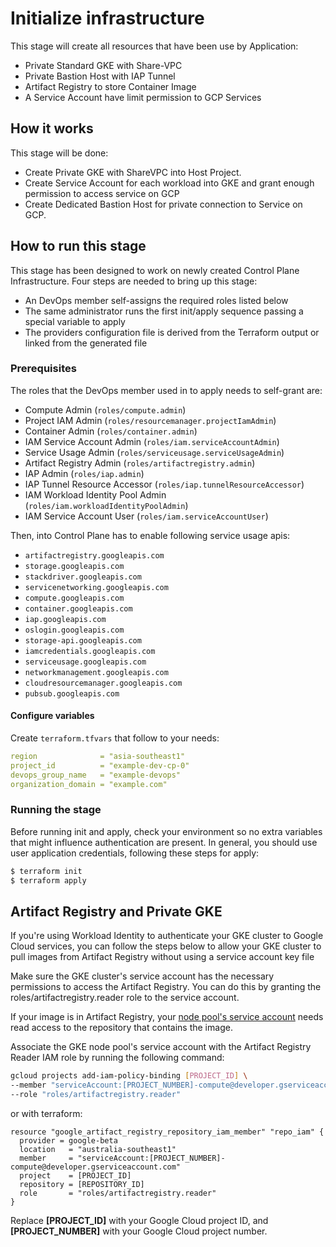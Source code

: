 # Initialize infrastructure

This stage will create all resources that have been use by Application:

* Private Standard GKE with Share-VPC
* Private Bastion Host with IAP Tunnel
* Artifact Registry to store Container Image
* A Service Account have limit permission to GCP Services

## How it works

This stage will be done:

* Create Private GKE with ShareVPC into Host Project.
* Create Service Account for each workload into GKE and grant enough permission to access service on GCP
* Create Dedicated Bastion Host for private connection to Service on GCP.
## How to run this stage

This stage has been designed to work on newly created Control Plane Infrastructure. Four steps are needed to bring up
this stage:

* An DevOps member self-assigns the required roles listed below
* The same administrator runs the first init/apply sequence passing a special variable to apply
* The providers configuration file is derived from the Terraform output or linked from the generated file

### Prerequisites

The roles that the DevOps member used in to apply needs to self-grant are:

* Compute Admin (```roles/compute.admin```)
* Project IAM Admin (```roles/resourcemanager.projectIamAdmin```)
* Container Admin (```roles/container.admin```)
* IAM Service Account Admin (```roles/iam.serviceAccountAdmin```)
* Service Usage Admin (```roles/serviceusage.serviceUsageAdmin```)
* Artifact Registry Admin (```roles/artifactregistry.admin```)
* IAP Admin (```roles/iap.admin```)
* IAP Tunnel Resource Accessor (```roles/iap.tunnelResourceAccessor```)
* IAM Workload Identity Pool Admin (```roles/iam.workloadIdentityPoolAdmin```)
* IAM Service Account User (```roles/iam.serviceAccountUser```)

Then, into Control Plane has to enable following service usage apis:
- ```artifactregistry.googleapis.com```
- ```storage.googleapis.com```
- ```stackdriver.googleapis.com```
- ```servicenetworking.googleapis.com```
- ```compute.googleapis.com```
- ```container.googleapis.com```
- ```iap.googleapis.com```
- ```oslogin.googleapis.com```
- ```storage-api.googleapis.com```
- ```iamcredentials.googleapis.com```
- ```serviceusage.googleapis.com```
- ```networkmanagement.googleapis.com```
- ```cloudresourcemanager.googleapis.com```
- ```pubsub.googleapis.com```
#### Configure variables

Create ```terraform.tfvars``` that follow to your needs:

```yaml
region              = "asia-southeast1"
project_id          = "example-dev-cp-0"
devops_group_name   = "example-devops"
organization_domain = "example.com"
```

### Running the stage

Before running init and apply, check your environment so no extra variables that might influence authentication are
present. In general, you should use user application credentials, following these steps for apply:

```bash
$ terraform init
$ terraform apply
```
## Artifact Registry and Private GKE
If you're using Workload Identity to authenticate your GKE cluster to Google Cloud services, you can follow the steps below to allow your GKE cluster to pull images from Artifact Registry without using a service account key file

Make sure the GKE cluster's service account has the necessary permissions to access the Artifact Registry. You can do this by granting the roles/artifactregistry.reader role to the service account.

If your image is in Artifact Registry, your [node pool's service account](https://cloud.google.com/artifact-registry/docs/access-control#gke) needs read access to the repository that contains the image.

Associate the GKE node pool's service account with the Artifact Registry Reader IAM role by running the following command:

```bash
gcloud projects add-iam-policy-binding [PROJECT_ID] \
--member "serviceAccount:[PROJECT_NUMBER]-compute@developer.gserviceaccount.com" \
--role "roles/artifactregistry.reader"
```
or with terraform:
```HCL
resource "google_artifact_registry_repository_iam_member" "repo_iam" {
  provider = google-beta
  location   = "australia-southeast1"
  member     = "serviceAccount:[PROJECT_NUMBER]-compute@developer.gserviceaccount.com"
  project    = [PROJECT_ID]
  repository = [REPOSITORY_ID]
  role       = "roles/artifactregistry.reader"
}
```
Replace **[PROJECT_ID]** with your Google Cloud project ID, and **[PROJECT_NUMBER]** with your Google Cloud project number.
